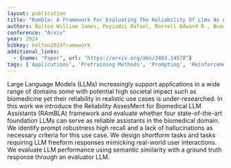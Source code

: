 ```yaml
---
layout: publication
title: "Rambla: A Framework For Evaluating The Reliability Of Llms As Assistants In The Biomedical Domain"
authors: Bolton William James, Poyiadzi Rafael, Morrell Edward R., Bueno Gabriela Van Bergen Gonzalez, Goetz Lea
conference: "Arxiv"
year: 2024
bibkey: bolton2024framework
additional_links:
  - {name: "Paper", url: "https://arxiv.org/abs/2403.14578"}
tags: ['Applications', 'Pretraining Methods', 'Prompting', 'Reinforcement Learning', 'Security', 'Tools']
---
```

Large Language Models (LLMs) increasingly support applications in a wide range of domains some with potential high societal impact such as biomedicine yet their reliability in realistic use cases is under-researched. In this work we introduce the Reliability AssesMent for Biomedical LLM Assistants (RAmBLA) framework and evaluate whether four state-of-the-art foundation LLMs can serve as reliable assistants in the biomedical domain. We identify prompt robustness high recall and a lack of hallucinations as necessary criteria for this use case. We design shortform tasks and tasks requiring LLM freeform responses mimicking real-world user interactions. We evaluate LLM performance using semantic similarity with a ground truth response through an evaluator LLM.
